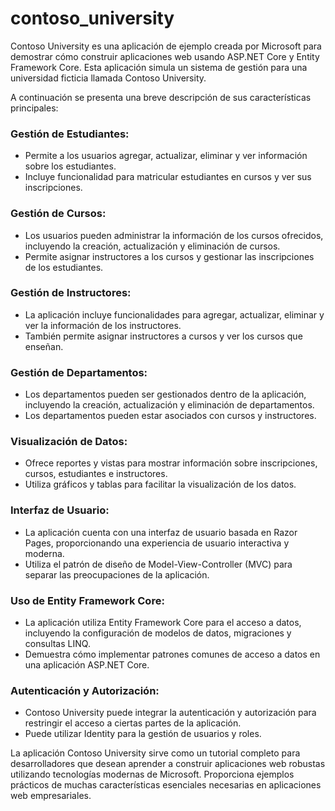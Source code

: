 # contoso_university
Contoso University es una aplicación de ejemplo creada por Microsoft para demostrar cómo construir aplicaciones web usando ASP.NET Core y Entity Framework Core. Esta aplicación simula un sistema de gestión para una universidad ficticia llamada Contoso University. 

A continuación se presenta una breve descripción de sus características principales:

### Gestión de Estudiantes:
* Permite a los usuarios agregar, actualizar, eliminar y ver información sobre los estudiantes.
* Incluye funcionalidad para matricular estudiantes en cursos y ver sus inscripciones.

### Gestión de Cursos:
* Los usuarios pueden administrar la información de los cursos ofrecidos, incluyendo la creación, actualización y eliminación de cursos.
* Permite asignar instructores a los cursos y gestionar las inscripciones de los estudiantes.

### Gestión de Instructores:
* La aplicación incluye funcionalidades para agregar, actualizar, eliminar y ver la información de los instructores.
* También permite asignar instructores a cursos y ver los cursos que enseñan.

### Gestión de Departamentos:
* Los departamentos pueden ser gestionados dentro de la aplicación, incluyendo la creación, actualización y eliminación de departamentos.
* Los departamentos pueden estar asociados con cursos y instructores.

### Visualización de Datos:
* Ofrece reportes y vistas para mostrar información sobre inscripciones, cursos, estudiantes e instructores.
* Utiliza gráficos y tablas para facilitar la visualización de los datos.

### Interfaz de Usuario:
* La aplicación cuenta con una interfaz de usuario basada en Razor Pages, proporcionando una experiencia de usuario interactiva y moderna.
* Utiliza el patrón de diseño de Model-View-Controller (MVC) para separar las preocupaciones de la aplicación.

### Uso de Entity Framework Core:
* La aplicación utiliza Entity Framework Core para el acceso a datos, incluyendo la configuración de modelos de datos, migraciones y consultas LINQ.
* Demuestra cómo implementar patrones comunes de acceso a datos en una aplicación ASP.NET Core.

### Autenticación y Autorización:
* Contoso University puede integrar la autenticación y autorización para restringir el acceso a ciertas partes de la aplicación.
* Puede utilizar Identity para la gestión de usuarios y roles.

La aplicación Contoso University sirve como un tutorial completo para desarrolladores que desean aprender a construir aplicaciones web robustas utilizando tecnologías modernas de Microsoft. Proporciona ejemplos prácticos de muchas características esenciales necesarias en aplicaciones web empresariales.
